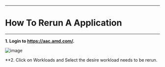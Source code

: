 ***

# How To Rerun A Application

***

 **1. Login to https://aac.amd.com/.**
    
   ![image](https://github.com/amddcgpuce/AMDAcceleratorCloudGuides/assets/137475062/d62dc96e-e37a-42b3-9b0e-72445014a621)

 **2. Click on Workloads and Select the desire workload needs to be rerun.

